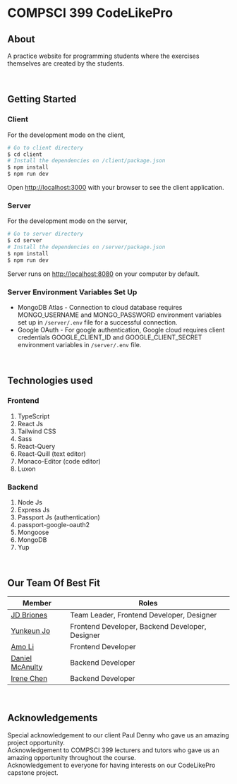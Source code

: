 # COMPSCI 399 CodeLikePro

## About
A practice website for programming students where the exercises themselves are created by the students.

<br />

## Getting Started

### Client
For the development mode on the client,

```bash
# Go to client directory
$ cd client
# Install the dependencies on /client/package.json
$ npm install
$ npm run dev
```

Open [http://localhost:3000](http://localhost:3000) with your browser to see the client application.

### Server
For the development mode on the server,

```bash
# Go to server directory
$ cd server
# Install the dependencies on /server/package.json
$ npm install
$ npm run dev
```

Server runs on [http://localhost:8080](http://localhost:8080) on your computer by default.

### Server Environment Variables Set Up
* MongoDB Atlas - Connection to cloud database requires MONGO_USERNAME and MONGO_PASSWORD environment variables set up in <code>/server/.env</code> file for a successful connection.
* Google OAuth - For google authentication, Google cloud requires client credentials GOOGLE_CLIENT_ID and GOOGLE_CLIENT_SECRET environment variables in <code>/server/.env</code> file.

<br />

## Technologies used

### Frontend
1. TypeScript
2. React Js
3. Tailwind CSS
4. Sass
5. React-Query
6. React-Quill (text editor)
7. Monaco-Editor (code editor)
8. Luxon

### Backend
1. Node Js
2. Express Js
3. Passport Js (authentication)
4. passport-google-oauth2
5. Mongoose
6. MongoDB
7. Yup

<br />

## Our Team Of Best Fit

| Member                                               | Roles                                            |
| ---------------------------------------------------- | -------------------------------------------------|
| [JD Briones](https://github.com/jeed02)              | Team Leader, Frontend Developer, Designer        |
| [Yunkeun Jo](https://github.com/yunwi5)              | Frontend Developer, Backend Developer, Designer  |
| [Amo Li](https://github.com/Amotys)                  | Frontend Developer                               |
| [Daniel McAnulty](https://github.com/DanielMcAnulty) | Backend Developer                                |
| [Irene Chen](https://github.com/irenechen20015)      | Backend Developer                                |

<br />

## Acknowledgements

Special acknowledgement to our client Paul Denny who gave us an amazing project opportunity.
<br />
Acknowledgement to COMPSCI 399 lecturers and tutors who gave us an amazing opportunity throughout the course.
<br />
Acknowledgement to everyone for having interests on our CodeLikePro capstone project.

